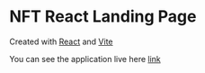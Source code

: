 # NFT React Landing Page

Created with [React](https://react.dev/) and [Vite](https://vitejs.dev/)

You can see the application live here [link](https://nft-react-page.vercel.app/)

